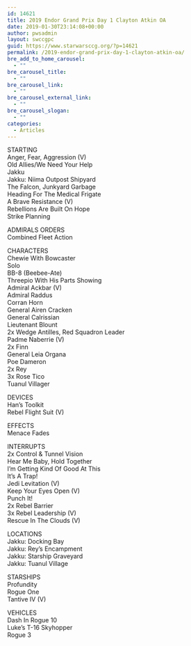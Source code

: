 ```yaml
---
id: 14621
title: 2019 Endor Grand Prix Day 1 Clayton Atkin OA
date: 2019-01-30T23:14:08+00:00
author: pwsadmin
layout: swccgpc
guid: https://www.starwarsccg.org/?p=14621
permalink: /2019-endor-grand-prix-day-1-clayton-atkin-oa/
bre_add_to_home_carousel:
  - ""
bre_carousel_title:
  - ""
bre_carousel_link:
  - ""
bre_carousel_external_link:
  - ""
bre_carousel_slogan:
  - ""
categories:
  - Articles
---
```

STARTING  
Anger, Fear, Aggression (V)  
Old Allies/We Need Your Help  
Jakku  
Jakku: Niima Outpost Shipyard  
The Falcon, Junkyard Garbage  
Heading For The Medical Frigate  
A Brave Resistance (V)  
Rebellions Are Built On Hope  
Strike Planning

ADMIRALS ORDERS  
Combined Fleet Action

CHARACTERS  
Chewie With Bowcaster  
Solo  
BB-8 (Beebee-Ate)  
Threepio With His Parts Showing  
Admiral Ackbar (V)  
Admiral Raddus  
Corran Horn  
General Airen Cracken  
General Calrissian  
Lieutenant Blount  
2x Wedge Antilles, Red Squadron Leader  
Padme Naberrie (V)  
2x Finn  
General Leia Organa  
Poe Dameron  
2x Rey  
3x Rose Tico  
Tuanul Villager

DEVICES  
Han&#8217;s Toolkit  
Rebel Flight Suit (V)

EFFECTS  
Menace Fades

INTERRUPTS  
2x Control & Tunnel Vision  
Hear Me Baby, Hold Together  
I&#8217;m Getting Kind Of Good At This  
It&#8217;s A Trap!  
Jedi Levitation (V)  
Keep Your Eyes Open (V)  
Punch It!  
2x Rebel Barrier  
3x Rebel Leadership (V)  
Rescue In The Clouds (V)

LOCATIONS  
Jakku: Docking Bay  
Jakku: Rey&#8217;s Encampment  
Jakku: Starship Graveyard  
Jakku: Tuanul Village

STARSHIPS  
Profundity  
Rogue One  
Tantive IV (V)

VEHICLES  
Dash In Rogue 10  
Luke&#8217;s T-16 Skyhopper  
Rogue 3